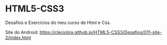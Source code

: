 # HTML5-CSS3
 Desafios e Exercicios do meu curso de Html e Css.

 Site do Android: https://cleciolira.github.io/HTML5-CSS3/Desafios/011-site-2/index.html